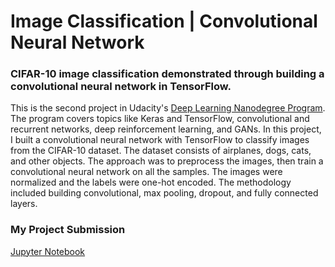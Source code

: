 # Image Classification | Convolutional Neural Network

### CIFAR-10 image classification demonstrated through building a convolutional neural network in TensorFlow.

This is the second project in Udacity's [Deep Learning Nanodegree Program](https://www.udacity.com/course/deep-learning-nanodegree--nd101). The program covers topics like Keras and TensorFlow, convolutional and recurrent networks, deep reinforcement learning, and GANs. In this project, I built a convolutional neural network with TensorFlow to classify images from the CIFAR-10 dataset. The dataset consists of airplanes, dogs, cats, and other objects. The approach was to preprocess the images, then train a convolutional neural network on all the samples. The images were normalized and the labels were one-hot encoded. The methodology included building convolutional, max pooling, dropout, and fully connected layers. 

### My Project Submission
[Jupyter Notebook](/dlnd_image_classification.ipynb)
